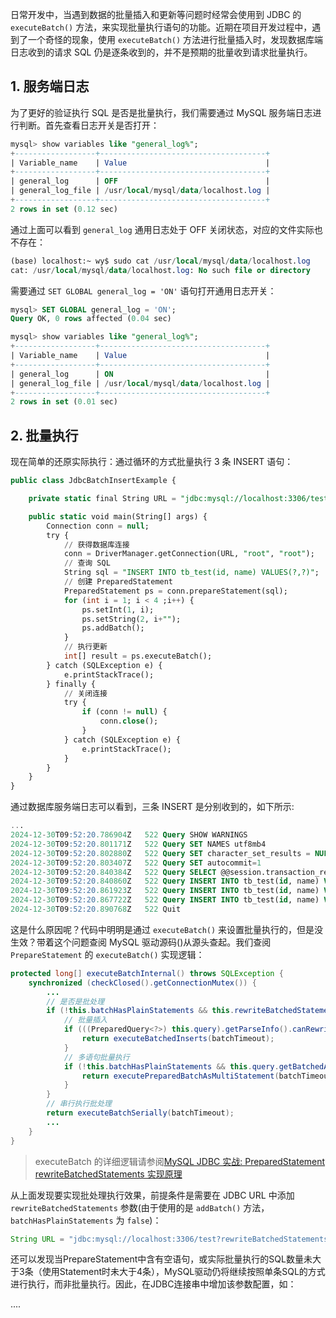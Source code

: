 
日常开发中，当遇到数据的批量插入和更新等问题时经常会使用到 JDBC 的 `executeBatch()` 方法，来实现批量执行语句的功能。近期在项目开发过程中，遇到了一个奇怪的现象，使用 `executeBatch()` 方法进行批量插入时，发现数据库端日志收到的请求 SQL 仍是逐条收到的，并不是预期的批量收到请求批量执行。


## 1. 服务端日志

为了更好的验证执行 SQL 是否是批量执行，我们需要通过 MySQL 服务端日志进行判断。首先查看日志开关是否打开：
```sql
mysql> show variables like "general_log%";
+------------------+-------------------------------------+
| Variable_name    | Value                               |
+------------------+-------------------------------------+
| general_log      | OFF                                 |
| general_log_file | /usr/local/mysql/data/localhost.log |
+------------------+-------------------------------------+
2 rows in set (0.12 sec)
```
通过上面可以看到 `general_log` 通用日志处于 OFF 关闭状态，对应的文件实际也不存在：
```sql
(base) localhost:~ wy$ sudo cat /usr/local/mysql/data/localhost.log
cat: /usr/local/mysql/data/localhost.log: No such file or directory
```
需要通过 `SET GLOBAL general_log = 'ON'` 语句打开通用日志开关：
```sql
mysql> SET GLOBAL general_log = 'ON';
Query OK, 0 rows affected (0.04 sec)

mysql> show variables like "general_log%";
+------------------+-------------------------------------+
| Variable_name    | Value                               |
+------------------+-------------------------------------+
| general_log      | ON                                  |
| general_log_file | /usr/local/mysql/data/localhost.log |
+------------------+-------------------------------------+
2 rows in set (0.01 sec)
```

## 2. 批量执行

现在简单的还原实际执行：通过循环的方式批量执行 3 条 INSERT 语句：
```sql
public class JdbcBatchInsertExample {

    private static final String URL = "jdbc:mysql://localhost:3306/test?useSSL=false&characterEncoding=utf8";

    public static void main(String[] args) {
        Connection conn = null;
        try {
            // 获得数据库连接
            conn = DriverManager.getConnection(URL, "root", "root");
            // 查询 SQL
            String sql = "INSERT INTO tb_test(id, name) VALUES(?,?)";
            // 创建 PreparedStatement
            PreparedStatement ps = conn.prepareStatement(sql);
            for (int i = 1; i < 4 ;i++) {
                ps.setInt(1, i);
                ps.setString(2, i+"");
                ps.addBatch();
            }
            // 执行更新
            int[] result = ps.executeBatch();
        } catch (SQLException e) {
            e.printStackTrace();
        } finally {
            // 关闭连接
            try {
                if (conn != null) {
                    conn.close();
                }
            } catch (SQLException e) {
                e.printStackTrace();
            }
        }
    }
}
```
通过数据库服务端日志可以看到，三条 INSERT 是分别收到的，如下所示:
```sql
...
2024-12-30T09:52:20.786904Z	  522 Query	SHOW WARNINGS
2024-12-30T09:52:20.801171Z	  522 Query	SET NAMES utf8mb4
2024-12-30T09:52:20.802880Z	  522 Query	SET character_set_results = NULL
2024-12-30T09:52:20.803407Z	  522 Query	SET autocommit=1
2024-12-30T09:52:20.840384Z	  522 Query	SELECT @@session.transaction_read_only
2024-12-30T09:52:20.840860Z	  522 Query	INSERT INTO tb_test(id, name) VALUES(1,'1')
2024-12-30T09:52:20.861923Z	  522 Query	INSERT INTO tb_test(id, name) VALUES(2,'2')
2024-12-30T09:52:20.867722Z	  522 Query	INSERT INTO tb_test(id, name) VALUES(3,'3')
2024-12-30T09:52:20.890768Z	  522 Quit
```
这是什么原因呢？代码中明明是通过 `executeBatch()` 来设置批量执行的，但是没生效？带着这个问题查阅 MySQL 驱动源码()从源头查起。我们查阅 `PrepareStatement` 的 `executeBatch()` 实现逻辑：
```java
protected long[] executeBatchInternal() throws SQLException {
    synchronized (checkClosed().getConnectionMutex()) {
        ...
        // 是否是批处理
        if (!this.batchHasPlainStatements && this.rewriteBatchedStatements.getValue()) {
            // 批量插入
            if (((PreparedQuery<?>) this.query).getParseInfo().canRewriteAsMultiValueInsertAtSqlLevel()) {
                return executeBatchedInserts(batchTimeout);
            }
            // 多语句批量执行
            if (!this.batchHasPlainStatements && this.query.getBatchedArgs() != null && this.query.getBatchedArgs().size() > 3) {
                return executePreparedBatchAsMultiStatement(batchTimeout);
            }
        }
        // 串行执行批处理
        return executeBatchSerially(batchTimeout);
        ...
    }
}
```
> executeBatch 的详细逻辑请参阅[MySQL JDBC 实战: PreparedStatement rewriteBatchedStatements 实现原理](https://smartsi.blog.csdn.net/article/details/144839563)

从上面发现要实现批处理执行效果，前提条件是需要在 JDBC URL 中添加 `rewriteBatchedStatements` 参数(由于使用的是 `addBatch()` 方法，`batchHasPlainStatements` 为 `false`)：
```java
String URL = "jdbc:mysql://localhost:3306/test?rewriteBatchedStatements=true";
```


还可以发现当PrepareStatement中含有空语句，或实际批量执行的SQL数量未大于3条（使用Statement时未大于4条），MySQL驱动仍将继续按照单条SQL的方式进行执行，而非批量执行。因此，在JDBC连接串中增加该参数配置，如：











....
